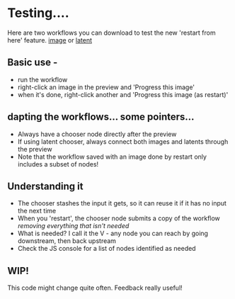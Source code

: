 # Testing....

Here are two workflows you can download to test the new 'restart from here' feature.
[image](./image%20workflow.json) or [latent](./latent%20workflow.json)

## Basic use - 

- run the workflow
- right-click an image in the preview and 'Progress this image'
- when it's done, right-click another and 'Progress this image (as restart)'

## dapting the workflows... some pointers...

- Always have a chooser node directly after the preview
- If using latent chooser, always connect both images and latents through the preview
- Note that the workflow saved with an image done by restart only includes a subset of nodes!

## Understanding it

- The chooser stashes the input it gets, so it can reuse it if it has no input the next time
- When you 'restart', the chooser node submits a copy of the workflow *removing everything that isn't needed*
- What is needed? I call it the V - any node you can reach by going downstream, then back upstream
- Check the JS console for a list of nodes identified as needed

## WIP!

This code might change quite often. Feedback really useful!